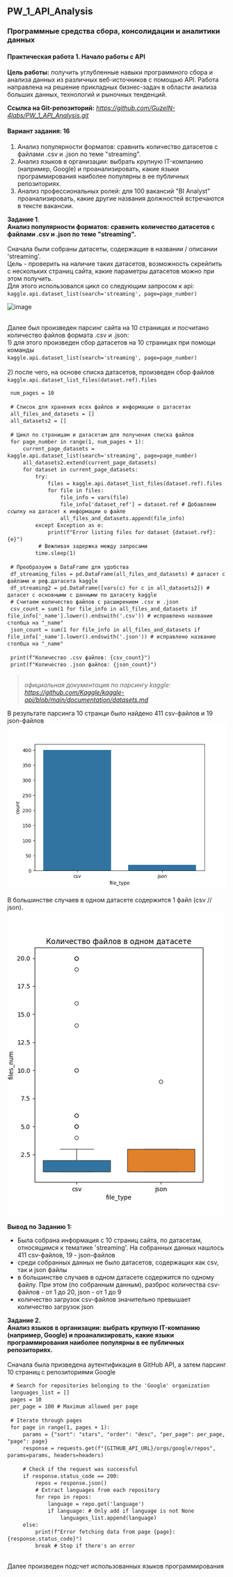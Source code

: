 ## PW_1_API_Analysis

### Программные средства сбора, консолидации и аналитики данных
#### Практическая работа 1. Начало работы с API

**Цель  работы:**
получить углубленные навыки программного сбора и анализа
данных из различных веб-источников с помощью API. Работа направлена на
решение прикладных бизнес-задач в области анализа больших данных, технологий
и рыночных тенденций.

**Ссылка на Git-репозиторий:** *https://github.com/GuzelN-4labs/PW_1_API_Analysis.git*

#### Вариант задания: 16

1. Анализ популярности форматов: сравнить количество датасетов с файлами .csv и .json по теме "streaming".
2. Анализ языков в организации: выбрать крупную IT-компанию (например, Google) и проанализировать, какие
языки программирования наиболее популярны в ее публичных репозиториях.
3. Анализ профессиональных ролей: для 100 вакансий "BI Analyst" проанализировать, какие
другие названия должностей встречаются в тексте вакансии.



**Задание 1**. **<br> Анализ популярности форматов: сравнить количество датасетов с файлами .csv и .json по теме "streaming".**
 <br><br>Сначала были собраны датасеты, содержащие в названии / описании 'streaming'. <br>Цель - проверить на наличие таких датасетов, возможность скрейпить с нескольких страниц сайта, какие параметры датасетов можно при этом получить.
 <br>Для этого использовался цикл со следующим запросом к api: `kaggle.api.dataset_list(search='streaming', page=page_number)`

   <img width="529" height="132" alt="image" src="https://github.com/user-attachments/assets/c1d5dbbd-8131-4053-bd92-6758d986c9a0" />

     

<br>Далее был произведен парсинг сайта на 10 страницах и посчитано количество файлов формата .csv и .json:
<br> 1) для этого произведен сбор датасетов на 10 страницах при помощи команды <br> `kaggle.api.dataset_list(search='streaming', page=page_number)`
<br><br> 2) после чего, на основе списка датасетов, произведен сбор файлов <br> `kaggle.api.dataset_list_files(dataset.ref).files`

     num_pages = 10
     
     # Список для хранения всех файлов и информации о датасетах
     all_files_and_datasets = []
     all_datasets2 = []
     
     # Цикл по страницам и датасетам для получения списка файлов
     for page_number in range(1, num_pages + 1):
         current_page_datasets = kaggle.api.dataset_list(search='streaming', page=page_number)
         all_datasets2.extend(current_page_datasets)
         for dataset in current_page_datasets:
             try:
                 files = kaggle.api.dataset_list_files(dataset.ref).files
                 for file in files:
                     file_info = vars(file)
                     file_info['dataset_ref'] = dataset.ref # Добавляем ссылку на датасет к информации о файле
                     all_files_and_datasets.append(file_info)
             except Exception as e:
                 print(f"Error listing files for dataset {dataset.ref}: {e}")
              # Вежливая задержка между запросами
             time.sleep(1)
     
     # Преобразуем в DataFrame для удобства
     df_streaming_files = pd.DataFrame(all_files_and_datasets) # датасет с файлами и реф.датасета kaggle
     df_streaming2 = pd.DataFrame([vars(c) for c in all_datasets2]) # датасет с основными с данными по датасету kaggle
     # Считаем количество файлов с расширением .csv и .json
     csv_count = sum(1 for file_info in all_files_and_datasets if file_info['_name'].lower().endswith('.csv')) # исправлено название столбца на "_name"
     json_count = sum(1 for file_info in all_files_and_datasets if file_info['_name'].lower().endswith('.json')) # исправлено название столбца на "_name"

     print(f"Количество .csv файлов: {csv_count}")
     print(f"Количество .json файлов: {json_count}")


><br>*официальная документация по парсингу kaggle:* *https://github.com/Kaggle/kaggle-api/blob/main/documentation/datasets.md*

В результате парсинга 10 странци было найдено 411 csv-файлов и 19 json-файлов
 ![image](pict_1.png)

В большинстве случаев в одном датасете содержится 1 файл (csv // json).
![image](pict_2.png)

**Вывод по Заданию 1:**
- Была собрана информация с 10 страниц сайта, по датасетам, относящимся к тематике 'streaming'. На собранных данных нашлось 411 csv-файлов, 19 - json-файлов
- среди собранных данных не было датасетов, содержащих как csv, так и json файлы
- в большинстве случаев в одном датасете содержится по одному файлу. При этом (по собранным данным), разброс количества csv-файлов - от 1 до 20, json - от 1 до 9
- количество загрузок csv-файлов значительно превышает количество загрузок json

**Задание 2.**
<br>**Анализ языков в организации: выбрать крупную IT-компанию (например, Google) и проанализировать, какие языки программирования наиболее популярны в ее публичных репозиториях.**
<br><br>Сначала была призведена аутентификация в GitHub API, а затем парсинг 10 страниц с репозиториями Google

     # Search for repositories belonging to the 'Google' organization
     languages_list = []
     pages = 10
     per_page = 100 # Maximum allowed per page
     
     # Iterate through pages
     for page in range(1, pages + 1):
         params = {"sort": "stars", "order": "desc", "per_page": per_page, "page": page}
         response = requests.get(f"{GITHUB_API_URL}/orgs/google/repos", params=params, headers=headers)
     
         # Check if the request was successful
         if response.status_code == 200:
             repos = response.json()
             # Extract languages from each repository
             for repo in repos:
                 language = repo.get('language')
                 if language: # Only add if language is not None
                     languages_list.append(language)
         else:
             print(f"Error fetching data from page {page}: {response.status_code}")
             break # Stop if there's an error
  

<br> Далее произведен подсчет использованных языков программирования


